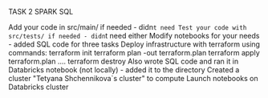 TASK 2 SPARK SQL

Add your code in src/main/ if needed - didn`t need
Test your code with src/tests/ if needed - didn`t need either
Modify notebooks for your needs - added SQL code for three tasks
Deploy infrastructure with terraform using commands:
terraform init
terraform plan -out terraform.plan
terraform apply terraform.plan
....
terraform destroy
Also wrote SQL code and ran it in Databricks notebook (not locally) - added it to the directory
Created a cluster "Tetyana Shchennikova`s cluster" to compute
Launch notebooks on Databricks cluster
